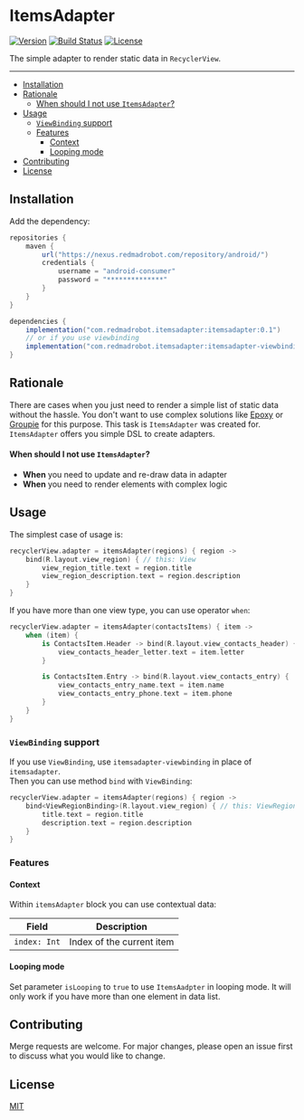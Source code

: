 # ItemsAdapter <GitHub path="RedMadRobot/itemsadapter"/>
[![Version](https://img.shields.io/bintray/v/redmadrobot-opensource/android/itemsadapter?style=flat-square)][bintray] [![Build Status](https://img.shields.io/github/workflow/status/RedMadRobot/itemsadapter/CI/main?style=flat-square)][ci] [![License](https://img.shields.io/github/license/RedMadRobot/itemsadapter?style=flat-square)][license]

The simple adapter to render static data in `RecyclerView`.

---
<!-- START doctoc generated TOC please keep comment here to allow auto update -->
<!-- DON'T EDIT THIS SECTION, INSTEAD RE-RUN doctoc TO UPDATE -->


- [Installation](#installation)
- [Rationale](#rationale)
    - [When should I not use `ItemsAdapter`?](#when-should-i-not-use-itemsadapter)
- [Usage](#usage)
  - [`ViewBinding` support](#viewbinding-support)
  - [Features](#features)
    - [Context](#context)
    - [Looping mode](#looping-mode)
- [Contributing](#contributing)
- [License](#license)

<!-- END doctoc generated TOC please keep comment here to allow auto update -->

## Installation

Add the dependency:
```groovy
repositories {
    maven {
        url("https://nexus.redmadrobot.com/repository/android/")
        credentials {
            username = "android-consumer"
            password = "**************"
        }
    }
}

dependencies {
    implementation("com.redmadrobot.itemsadapter:itemsadapter:0.1")
    // or if you use viewbinding
    implementation("com.redmadrobot.itemsadapter:itemsadapter-viewbinding:0.1")
}
```

## Rationale

There are cases when you just need to render a simple list of static data without the hassle.
You don't want to use complex solutions like [Epoxy] or [Groupie] for this purpose.
This task is `ItemsAdapter` was created for.
`ItemsAdapter` offers you simple DSL to create adapters.

#### When should I not use `ItemsAdapter`?

- **When** you need to update and re-draw data in adapter
- **When** you need to render elements with complex logic

## Usage

The simplest case of usage is:
```kotlin
recyclerView.adapter = itemsAdapter(regions) { region ->
    bind(R.layout.view_region) { // this: View
        view_region_title.text = region.title
        view_region_description.text = region.description
    }
}
```

If you have more than one view type, you can use operator `when`:
```kotlin
recyclerView.adapter = itemsAdapter(contactsItems) { item ->
    when (item) {
        is ContactsItem.Header -> bind(R.layout.view_contacts_header) {
            view_contacts_header_letter.text = item.letter
        }

        is ContactsItem.Entry -> bind(R.layout.view_contacts_entry) {
            view_contacts_entry_name.text = item.name
            view_contacts_entry_phone.text = item.phone
        }
    }
}
```

### `ViewBinding` support

If you use `ViewBinding`, use `itemsadapter-viewbinding` in place of `itemsadapter`.  
Then you can use method `bind` with `ViewBinding`:
```kotlin
recyclerView.adapter = itemsAdapter(regions) { region ->
    bind<ViewRegionBinding>(R.layout.view_region) { // this: ViewRegionBinding
        title.text = region.title
        description.text = region.description
    }
}
```

### Features

#### Context

Within `itemsAdapter` block you can use contextual data:

| Field        | Description               |
|--------------|---------------------------|
| `index: Int` | Index of the current item |

#### Looping mode

Set parameter `isLooping` to `true` to use `ItemsAadpter` in looping mode.
It will only work if you have more than one element in data list.

## Contributing
Merge requests are welcome.
For major changes, please open an issue first to discuss what you would like to change.

## License

[MIT][license]

[bintray]: https://bintray.com/redmadrobot-opensource/android/itemsadapter
[ci]: https://github.com/RedMadRobot/itemsadapter/actions
[license]: LICENSE

[epoxy]: https://github.com/airbnb/epoxy/
[groupie]: https://github.com/lisawray/groupie/
